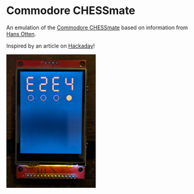 # Commodore CHESSmate

An emulation of the [Commodore CHESSmate](https://commodore.international/2022/03/26/the-history-of-the-commodore-chessmate/)
based on information from [Hans Otten](http://retro.hansotten.nl/6502-sbc/6530-6532/chessmate/).

Inspired by an article on [Hackaday](https://hackaday.com/2023/11/14/the-quaint-history-of-the-commodore-chessmate/)!

<img src="docs/e2e4.png" width="235" height="350"/>
